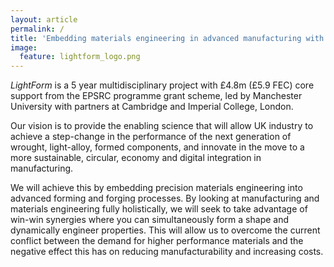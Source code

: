 ```yaml
---
layout: article
permalink: /
title: 'Embedding materials engineering in advanced manufacturing with light alloys'
image:
  feature: lightform_logo.png
---
```



_LightForm_ is a 5 year multidisciplinary project with £4.8m (£5.9 FEC) core support from the EPSRC programme grant scheme, led by Manchester University with partners at Cambridge and Imperial College, London.

Our vision is to provide the enabling science that will allow UK industry to achieve a step-change in the performance of the next generation of wrought, light-alloy, formed components, and innovate in the move to a more sustainable, circular, economy and digital integration in manufacturing.

We will achieve this by embedding precision materials engineering into advanced forming and forging processes. By looking at manufacturing and materials engineering fully holistically, we will seek to take advantage of win-win synergies where you can simultaneously form a shape and dynamically engineer properties. This will allow us to overcome the current conflict between the demand for higher performance materials and the negative effect this has on reducing manufacturability and increasing costs.
